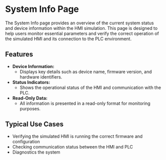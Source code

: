 # System Info Page

The System Info page provides an overview of the current system status and device information within the HMI simulation. This page is designed to help users monitor essential parameters and verify the correct operation of the simulated HMI and its connection to the PLC environment.

## Features

- **Device Information:**
  - Displays key details such as device name, firmware version, and hardware identifiers.
- **Status Indicators:**
  - Shows the operational status of the HMI and communication with the PLC.
- **Read-Only Data:**
  - All information is presented in a read-only format for monitoring purposes.

## Typical Use Cases

- Verifying the simulated HMI is running the correct firmware and configuration
- Checking communication status between the HMI and PLC
- Diagnostics the system
